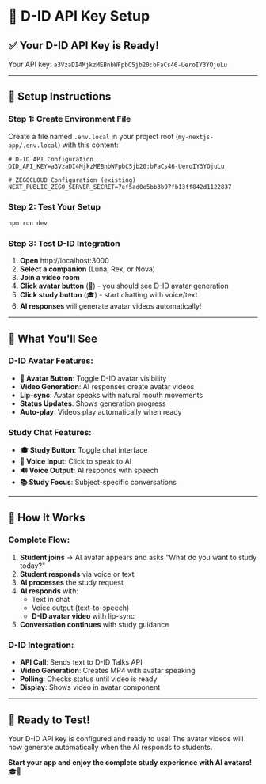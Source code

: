 # 🔑 D-ID API Key Setup

## ✅ **Your D-ID API Key is Ready!**

Your API key: `a3VzaDI4MjkzMEBnbWFpbC5jb20:bFaCs46-UeroIY3YOjuLu`

---

## 🚀 **Setup Instructions**

### **Step 1: Create Environment File**
Create a file named `.env.local` in your project root (`my-nextjs-app/.env.local`) with this content:

```env
# D-ID API Configuration
DID_API_KEY=a3VzaDI4MjkzMEBnbWFpbC5jb20:bFaCs46-UeroIY3YOjuLu

# ZEGOCLOUD Configuration (existing)
NEXT_PUBLIC_ZEGO_SERVER_SECRET=7ef5ad0e5bb3b97fb13ff842d1122837
```

### **Step 2: Test Your Setup**
```bash
npm run dev
```

### **Step 3: Test D-ID Integration**
1. **Open** http://localhost:3000
2. **Select a companion** (Luna, Rex, or Nova)
3. **Join a video room**
4. **Click avatar button** (👤) - you should see D-ID avatar generation
5. **Click study button** (🎓) - start chatting with voice/text
6. **AI responses** will generate avatar videos automatically!

---

## 🎯 **What You'll See**

### **D-ID Avatar Features:**
- **👤 Avatar Button**: Toggle D-ID avatar visibility
- **Video Generation**: AI responses create avatar videos
- **Lip-sync**: Avatar speaks with natural mouth movements
- **Status Updates**: Shows generation progress
- **Auto-play**: Videos play automatically when ready

### **Study Chat Features:**
- **🎓 Study Button**: Toggle chat interface
- **🎤 Voice Input**: Click to speak to AI
- **🔊 Voice Output**: AI responds with speech
- **📚 Study Focus**: Subject-specific conversations

---

## 🔧 **How It Works**

### **Complete Flow:**
1. **Student joins** → AI avatar appears and asks "What do you want to study today?"
2. **Student responds** via voice or text
3. **AI processes** the study request
4. **AI responds** with:
   - Text in chat
   - Voice output (text-to-speech)
   - **D-ID avatar video** with lip-sync
5. **Conversation continues** with study guidance

### **D-ID Integration:**
- **API Call**: Sends text to D-ID Talks API
- **Video Generation**: Creates MP4 with avatar speaking
- **Polling**: Checks status until video is ready
- **Display**: Shows video in avatar component

---

## 🎉 **Ready to Test!**

Your D-ID API key is configured and ready to use! The avatar videos will now generate automatically when the AI responds to students.

**Start your app and enjoy the complete study experience with AI avatars!** 🎓👤

